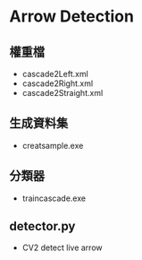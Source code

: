 # Arrow Detection
## 權重檔
- cascade2Left.xml
- cascade2Right.xml
- cascade2Straight.xml

## 生成資料集
- creatsample.exe

## 分類器
- traincascade.exe

## detector.py
- CV2 detect live arrow
